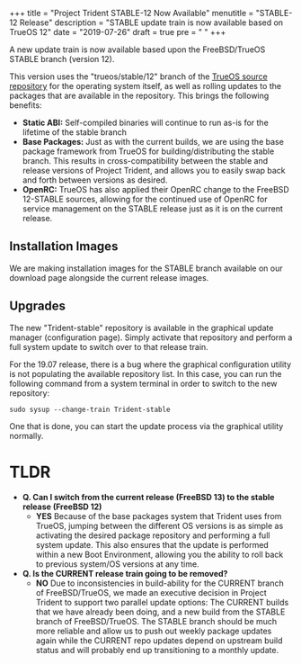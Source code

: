 +++
title = "Project Trident STABLE-12 Now Available"
menutitle = "STABLE-12 Release"
description = "STABLE update train is now available based on TrueOS 12"
date = "2019-07-26"
draft = true
pre = "<i class='fa fa-exclamation'></i>	"
+++

A new update train is now available based upon the FreeBSD/TrueOS STABLE branch (version 12).

This version uses the "trueos/stable/12" branch of the [TrueOS source repository](https://github.com/trueos/trueos) for the operating system itself, as well as rolling updates to the packages that are available in the repository. This brings the following benefits:

* **Static ABI:** Self-compiled binaries will continue to run as-is for the lifetime of the stable branch
* **Base Packages:** Just as with the current builds, we are using the base package framework from TrueOS for building/distributing the stable branch. This results in cross-compatibility between the stable and release versions of Project Trident, and allows you to easily swap back and forth between versions as desired.
* **OpenRC:** TrueOS has also applied their OpenRC change to the FreeBSD 12-STABLE sources, allowing for the continued use of OpenRC for service management on the STABLE release just as it is on the current release.

## Installation Images
We are making installation images for the STABLE branch available on our download page alongside the current release images.

## Upgrades
The new "Trident-stable" repository is available in the graphical update manager (configuration page). Simply activate that repository and perform a full system update to switch over to that release train.

For the 19.07 release, there is a bug where the graphical configuration utility is not populating the available repository list. In this case, you can run the following command from a system terminal in order to switch to the new repository:
```
sudo sysup --change-train Trident-stable
```
One that is done, you can start the update process via the graphical utility normally.

# TLDR
* **Q. Can I switch from the current release (FreeBSD 13) to the stable release (FreeBSD 12)**
   * **YES** Because of the base packages system that Trident uses from TrueOS, jumping between the different OS versions is as simple as activating the desired package repository and performing a full system update. This also ensures that the update is performed within a new Boot Environment, allowing you the ability to roll back to previous system/OS versions at any time.
* **Q. Is the CURRENT release train going to be removed?**
   * **NO** Due to inconsistencies in build-ability for the CURRENT branch of FreeBSD/TrueOS, we made an executive decision in Project Trident to support two parallel update options: The CURRENT builds that we have already been doing, and a new build from the STABLE branch of FreeBSD/TrueOS. The STABLE branch should be much more reliable and allow us to push out weekly package updates again while the CURRENT repo updates depend on upstream build status and will probably end up transitioning to a monthly update.
